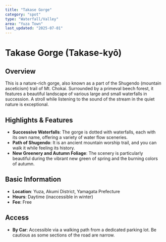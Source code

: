 ```yaml
---
title: "Takase Gorge"
category: "spot"
type: "Waterfall/Valley"
area: "Yuza Town"
last_updated: "2025-07-01"
---
```


# Takase Gorge (Takase-kyō)

## Overview
This is a nature-rich gorge, also known as a part of the Shugendo (mountain asceticism) trail of Mt. Chokai. Surrounded by a primeval beech forest, it features a beautiful landscape of various large and small waterfalls in succession. A stroll while listening to the sound of the stream in the quiet nature is exceptional.

## Highlights & Features
- **Successive Waterfalls**: The gorge is dotted with waterfalls, each with its own name, offering a variety of water flow sceneries.
- **Path of Shugendo**: It is an ancient mountain worship trail, and you can walk it while feeling its history.
- **New Greenery and Autumn Foliage**: The scenery is particularly beautiful during the vibrant new green of spring and the burning colors of autumn.

## Basic Information
- **Location**: Yuza, Akumi District, Yamagata Prefecture
- **Hours**: Daytime (inaccessible in winter)
- **Fee**: Free

## Access
- **By Car**: Accessible via a walking path from a dedicated parking lot. Be cautious as some sections of the road are narrow.